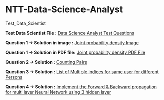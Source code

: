# NTT-Data-Science-Analyst
Test_Data_Scientist


**Test Data Scientist File :** [Data Science Analyst Test Questions](https://github.com/mritu301/NTT-Data-Science-Analyst/blob/master/test_data%20scientist.pdf)

**Question 1 -> Solution in image :** [Joint probability density Image](https://github.com/mritu301/NTT-Data-Science-Analyst/blob/master/Question%201.jpeg)

**Question 1 -> Solution in PDF file:** [Joint probability density PDF File](https://github.com/mritu301/NTT-Data-Science-Analyst/blob/master/Question%201.pdf)

**Question 2 -> Solution :** [Counting Pairs](https://github.com/mritu301/NTT-Data-Science-Analyst/blob/master/Question2.py)

**Question 3 -> Solution :** [List of Multiple indices for same user for different Persons](https://github.com/mritu301/NTT-Data-Science-Analyst/blob/master/Question3.py)

**Question 4 -> Solution :** [Implement the Forward & Backward propagation for multi layer Neural Network using 3 hidden layer](https://github.com/mritu301/NTT-Data-Science-Analyst/blob/master/Question4.py)
